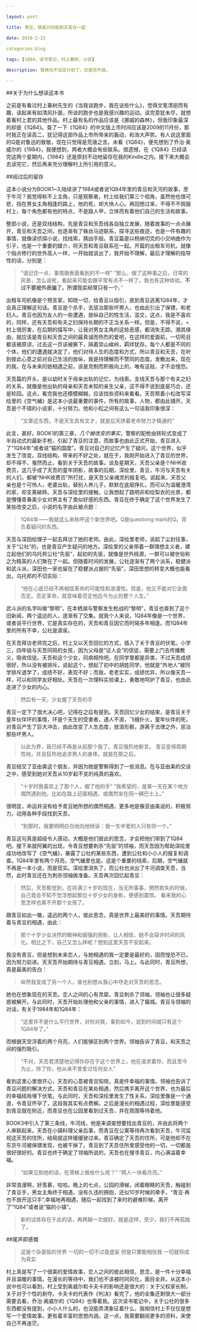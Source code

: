```yaml
---

layout: post 

title: 青豆，很高兴你能和天吾在一起

date: 2016-2-23

categories:blog
 
tags: [1Q84，读书笔记，村上春树，小说]

description: 我再也不设定计划了，总是完不成。

---
```


##关于为什么想读这本书

之前是有看过村上春树先生的《当我谈跑步，我在谈些什么》，觉得文笔清丽而有趣，读起来有如清风扑面，所谈的跑步也是我感兴趣的运动。读完意犹未尽，就想着看村上君的其他作品。村上最有名的作品应该是《挪威的森林》，但我印象最深的却是《1Q84》。查了一下《1Q84》的中文版上市时间应该是2009的11月份，那时我正在读高二，犹记得这部作品上市所带来的轰动，和浩大声势。有人说这里面的Q是对鲁迅的致敬，现在只觉得是荒唐之言。未看《1Q84》，便先想到了乔治·奥威尔的《1984》，我便想到，两者大概会有些联系。很遗憾，在《1Q84》已经读完这两个星期内，《1984》还是原封不动地留存在我的Kindle之内。接下来大概会去读完它，然后再来充分理解村上所引用的意义。

##阅过后的留存

这本小说分为BOOK1~3,陆续讲了1984或者说1Q84年里的青豆和天河的故事，至于牛河？我觉得称不上主角，只是观察者，村上给我们第三个视角，虽然他也很可悲，挡在男女主角相逢的路上，他的死，却大快人心。再回想过来，不得不不佩服村上，每个角色都有他的特点，不是路人甲，立体而有着他们自己的生活和故事。

整部小说，还是双线结构，先是青豆和天吾线各自独立发展，随着故事的一点点展开，青豆和天吾之间，也逐渐有了蛛丝马迹联系，探寻这些痕迹，也是一件有趣的事情，就像读侦探小说，找线索，猜凶手般。青豆篇是以杨纳切克的小交响曲作为引子，也是一个重要的媒介，将天吾和青豆联系在一起。开篇的出租车司机，就像个指点修行的世外高人一样，一开始就说出了，我开始不理解，最后才理解的指导性的话，分别是：

>“请记住一点，事情跟表面看到的不一样”
>“那么，做了这种事之后，日常的风景，怎么说呢，看起来可能会跟平常有点不一样了。我也有这种体验。**不过不要被外表骗了。所谓现实经常只有一个**。”

出租车司机像是个预言家，知晓一切，给青豆以指引，直到青豆逃离1Q84年，才会真正理解这句话。青豆是个杀手，去惩治那些坏男人，也由此引出了保镖，和老妇人。青豆也因为友人的一些遭遇，放纵自己的性生活，滥交，这点，我是不喜欢的，同样，还有天吾和有夫之妇保持长期的不正当关系一样。但是，不得不说，=村上很厉害，在后期的描写中，让我对男女主角的这些恶感，都消失无踪。溯其缘由，就应该是青豆和天吾之间的最真诚而热烈的爱吧，在这样的爱面前，一切苟且都该被原谅，过去这一页该被撕下，隔着崇山峻岭，羁绊犹存。每个人都是不同的个体，他们的遭遇就决定了，他们对待人生的态度和方式，所以青豆和天吾，在听到彼此心意之前对自己生活的放纵，我是持理解而不赞同的态度。发散出来，现在的我，在与未来的她相遇之前，该是克制而积极向上的，唯有这般，才不会惶恐。

天吾篇的开头，是以幼时关于母亲出轨的记忆，为线索。支线天吾与那个有夫之妇的关系，就像是他出轨的母亲和天吾未知的亲生父亲，这不得不说到底是巧合，还是轮回。这点，看完我也还模模糊糊，应该找些资料来看看。天吾帮着小松改写深绘里的《空气蛹》是这本小说最重要的事件，所有的故事，人物，都由此铺开。天吾是个不错的小说家，十分努力。他和小松之间有这么一句话我印象很深：

>“文章这东西，不是天生具有文才，就是后天拼着老命努力才精通的”

此言，甚好。BOOK1的第三章，*几个被改变的事实*，警察的配枪由转轮式变成了半自动式的最新手枪，引起了青豆的注意，而故事也由此正式开始，青豆进入了“1Q84年”或者说“猫的国度”。青豆对自己的记忆产生了疑问，这个世界，似乎发生了改变。双线结构，带来的不好之处，就在于，我刚开始进入了青豆的世界，却不得不，戛然而止，看到关于天吾的故事。谈及星期天，天吾父亲是个NHK收费员，这几乎成了天吾的童年阴影，故事的后期，深绘里，青豆，牛河与天吾有关的人们，都被“NHK收费员”所打扰，是天吾父亲魂灵的报复吧。说起来，天吾父亲也是个可怜人，老婆出轨，替别人养儿子，默默在底层挣扎，而可以为温暖港湾的家，却支离破碎。天吾与深绘里的接触，让我想起了路明非和绘梨衣的光景，都是懵懂青春美少女对男主有了类似好感的东西。青豆在终于确定了这个世界发生了某些改变之后，小说的名字由此被点题：

>1Q84年——我就这么来称呼这个新世界吧。Q是questiong mark的Q。背负着疑问的东西。

天吾与深田绘理子一起去拜访了她的老师。由此，深绘里老师，说起了尘封往事，关于“公社”的，也是青豆产生疑问的地方。深绘里的父亲带着一群理想主义者，建立起他们的乌托邦公社“先驱”，起初的先驱，就像是世外桃源，一群可以被世俗称之为精英的人们聚在了一起。但随着时间的发展，公社逐渐有了两个派系，稳健派和武斗派，深田也一家也留在了稳健派占据的“先驱”，深田思想的转变大概也能看出，乌托邦的不切实际：

>“他在心底已经不再相信革命的可能性和浪漫性。但是，他又不能对它全面否定。否定革命，就意味着否定他迄今为止的整个人生。”

武斗派的名字叫做“黎明”，在本栖湖与警察发生枪战的“黎明”，青豆也查到了这个旧新闻，两个遥远的人，逐渐有了交集。就我个人来说，1Q84年像是一个世界，或者说平行世界，它是真实存在的，天吾和青豆因它而时隔多年相逢。而1Q84年里的所有不幸，公社是源泉。

在天吾拜访老师完之后，村上又以天吾回忆的方式，插入了关于青豆的伏笔。小学三，四年级与天吾同班的女孩，因为父母是“证人会”的信徒，需要上门去传播教义，吸收信徒。天吾和这个少女，同病相怜吧，在同学里都是异类，不过天吾成绩很好，所以没有被排斥。说起这个，想起了初中的胡姓同学，他就是“外地人”被同学排斥退学了，成绩不好，表现不好；而我，老老实实，成绩优异，所以像天吾一样，可以和同学友好相处。天吾在一次理科实验课上，勇敢地呵护了青豆，也由此走进了少女的内心。

>然后有一天，少女握了天吾的手

青豆一定下了很大决心吧，记得在之后有提到。天吾回忆少女的结束，是青豆关于童年伙伴环的事情，环是个天生的受害者，遇人不淑，飞蛾扑火，童年伙伴的死，对青豆产生了巨大冲击，由此改变了人生态度，放浪形骸，游离于法律之外，惩治那些坏男人。

>以此为界，我已经不再是从前那个我了。青豆强烈地断言。
青豆变得周期性地，并且狂热地追求男人的身体，就是在那之后。

青豆结交了亚由美这个朋友，并因为她是警察得到了一些消息。在与亚由美的交谈之中，感受到她对天吾从10岁起不变的纯真的喜欢。

>“十岁时我喜欢上了那个人，握了他的手”
“我希望的，是某一天在某个地方偶然遇到他。比如在路上迎面相遇，或偶然坐在同一辆巴士上。”

很明显，命运并没有给予青豆她所想的偶然相遇，更多地是像亚由美说的，积极努力，动用各种手段找到天吾。
 
>“到那时，我要明明白白地向他倾诉：我一生中爱的人只有你一个。”
 
 青豆这句真是超级令人感动，大概是他们彼此的思念，才会把他们带到了1Q84吧。接下来就阿翼的出现，令青豆想要刺杀“先驱”的领袖，而天吾因为帮助深绘里成功地改写了《空气蛹》，暴露了公社的某些东西，遭到公社和小小人的报复和调查。1Q84年里有两个月亮，空气蛹里也是。这是个重要的线索，后期，空气蛹就不再是一本小说，而是现实。深绘里消失了，而公社也派出了牛河调查天吾，当然，此时青豆还在为刺杀领袖做准备。天吾再次回忆起青豆：
 
>然后，天吾察觉到，在将满三十岁的现在，当无所事事，惘然若失的时候，自己竟会不知不觉浮想起那位十岁少女的身影，便感到震惊。
 看来我的心思怎样也离不开那个女孩了。
 
 跟青豆如出一辙，遥远的两个人，彼此思念，真是世界上最美好的事情。天吾期待着与青豆的相遇，由此：

>那个十岁少女决然的眼神和倔强的侧影，让人相信，她不会容许时间的风化。相比之下，自己又怎么样呢？想到这里天吾不安起来。
 
我没有青豆，但是想到未来恋人，与她相遇的我一定要是最好的，因而惶恐不已，因为努力前进。天天吾开始期待与青豆相遇，立刻，马上。与此同时，青豆所想，真是最美的告白：

>纵然我变成了另一个人，谁也别想从我心中夺走对天吾的思念。

她也在想象现在的天吾。恋人之间的心有灵犀。青豆刺杀了领袖，领袖也让很多疑惑被解开。与此同时，天吾开始处理他和父亲的事情，进入了猫城。青豆与领袖的对话，有关于1984年和1Q84年：

>“这里并不是什么平行世界，对你对我，事到如今，说到时间就只有这个1Q84年了。”

而根据天空浮着的两个月亮，人们能够区别两个世界。领袖告诉了青豆，和天吾之间的强烈吸引。

>“不对，天吾君清楚地记得你存在于这个世界上，他在渴求着你，而且至今为止，除了你，他从来不曾爱过任何女人”

看到这里心里很开心，天吾的心意被青豆知晓，真是件幸福的事情。领袖也告诉了青豆问题的解决方式，天吾和青豆在某处相遇，然后携手离开这个世界，也为最后的幸福结局埋下伏笔。与此同时，天吾和深绘里发生了性关系，深绘里像是一个通道，令青豆怀孕了，这段我其实有点费解。之后是漫长的相遇过程，深绘里能感受到青豆就在附近，而青豆也在公园里看到过天吾，并在周围等待着他。

BOOK3中引入了第三条线，牛河线，他是来调查想要找出青豆的，并由此将两个人串联起来。天吾在小镇料理父亲后事，而青豆在公寓等待再次看到天吾，牛河监视这天吾的住所，结局就这样缓缓驶过来。青豆确定了天吾的住所，可是他却不在东京牛河被保镖发现，也被干掉了。青豆到了天吾住所里感受他的一切，一切都是很好很好的。青豆也终于确定了领袖所说的，天吾也在搜寻青豆，内心满溢着幸福。

>“如果见到他的话，在滑梯上做些什么呢？”
“两人一块看月亮。”

非常浪漫啊，好羡慕，哈哈。晚上的七点，公园的滑梯，闭着眼睛的天吾，触碰到了青豆手，男女主角终于相遇，没有久违的拥抱，还似10岁时候的牵手，“青豆·再也不放开这只手”,幸福地再相遇，随后一起找到了来时的避难阶梯，离开了“1Q84”或者说“猫的小镇”。

>新的试炼存在于此的话，再跨越一次就好。就是这样，至少，我们不再孤独了。

##尾声即感慨

>这是个杂耍般的世界
一切的一切不过是虚妄
但是只要能相信我
一切就将成为真实


村上真是写了一个很美的爱情故事，恋人之间的彼此相信，思念，是一件十分幸福并且温暖的事情。在漫长的等待中，我们也不该被时间风化，面目全非。从这本小说中也可以看到，村上受到奥威尔和卡夫卡的影响还是很大的：关于父权家长制，关于对于个性的剥夺。卡夫卡的代表作《判决》看完了，他的全集还剩很大一部分需要去看，乔治·奥威尔的《1Q84》也等着我。这次读书笔记中，关于公社的很多东西都没有提到，小小人什么的，也没能弄清象征着什么，我相信村上不仅仅是想写一个爱情故事，更有着丰富的思想内涵，这一点，我需要翻阅更多的资料，来使自己不再迷茫。  
